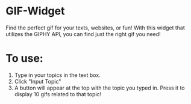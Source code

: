 # GIF-Widget
Find the perfect gif for your texts, websites, or fun! With this widget that utilizes the GIPHY API, you can find just the right gif you need!
# To use:
  1. Type in your topics in the text box.
  2. Click "Input Topic"
  3. A button will appear at the top with the topic you typed in. Press it to display 10 gifs related to that topic!